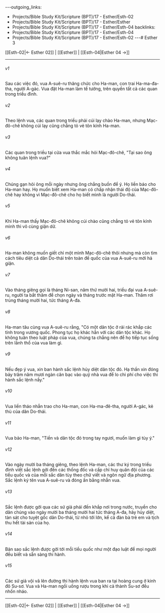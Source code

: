 ---outgoing_links:
  - Projects/Bible Study Kit/Scripture (BPT)/17 - Esther/Esth-02
  - Projects/Bible Study Kit/Scripture (BPT)/17 - Esther/Esther
  - Projects/Bible Study Kit/Scripture (BPT)/17 - Esther/Esth-04
backlinks:
  - Projects/Bible Study Kit/Scripture (BPT)/17 - Esther/Esth-04
  - Projects/Bible Study Kit/Scripture (BPT)/17 - Esther/Esth-02
---# Esther 3

[[Esth-02|← Esther 02]] | [[Esther]] | [[Esth-04|Esther 04 →]]
***



###### v1 
Sau các việc đó, vua A-suê-ru thăng chức cho Ha-man, con trai Ha-ma-đa-tha, người A-gác. Vua đặt Ha-man làm tể tướng, trên quyền tất cả các quan trong triều đình. 

###### v2 
Theo lệnh vua, các quan trong triều phải cúi lạy chào Ha-man, nhưng Mạc-đô-chê không cúi lạy cũng chẳng tỏ vẻ tôn kính Ha-man. 

###### v3 
Các quan trong triều tại cửa vua thắc mắc hỏi Mạc-đô-chê, "Tại sao ông không tuân lệnh vua?" 

###### v4 
Chúng gạn hỏi ông mỗi ngày nhưng ông chẳng buồn để ý. Họ liền báo cho Ha-man hay. Họ muốn biết xem Ha-man có chấp nhận thái độ của Mạc-đô-chê hay không vì Mạc-đô-chê cho họ biết mình là người Do-thái. 

###### v5 
Khi Ha-man thấy Mạc-đô-chê không cúi chào cũng chẳng tỏ vẻ tôn kính mình thì vô cùng giận dữ. 

###### v6 
Ha-man không muốn giết chỉ một mình Mạc-đô-chê thôi nhưng mà còn tìm cách tiêu diệt cả dân Do-thái trên toàn đế quốc của vua A-suê-ru mới hả giận. 

###### v7 
Vào tháng giêng gọi là tháng Ni-san, năm thứ mười hai, triều đại vua A-suê-ru, người ta bắt thăm để chọn ngày và tháng trước mặt Ha-man. Thăm rơi trúng tháng mười hai, tức tháng A-đa. 

###### v8 
Ha-man tâu cùng vua A-suê-ru rằng, "Có một dân tộc ở rải rác khắp các tỉnh trong vương quốc. Phong tục họ khác hẳn với các dân tộc khác. Họ không tuân theo luật pháp của vua, chúng ta chẳng nên để họ tiếp tục sống trên lãnh thổ của vua làm gì. 

###### v9 
Nếu đẹp ý vua, xin ban hành sắc lệnh hủy diệt dân tộc đó. Hạ thần xin đóng bảy trăm năm mươi ngàn cân bạc vào quỹ nhà vua để lo chi phí cho việc thi hành sắc lệnh nầy." 

###### v10 
Vua liền tháo nhẫn trao cho Ha-man, con Ha-ma-đê-tha, người A-gác, kẻ thù của dân Do-thái. 

###### v11 
Vua bảo Ha-man, "Tiền và dân tộc đó trong tay ngươi, muốn làm gì tùy ý." 

###### v12 
Vào ngày mười ba tháng giêng, theo lệnh Ha-man, các thư ký trong triều đình viết sắc lệnh gởi đến các thống đốc và cấp chỉ huy quân đội của các tiểu quốc và của mỗi sắc dân tùy theo chữ viết và ngôn ngữ địa phương. Sắc lệnh ký tên vua A-suê-ru và đóng ấn bằng nhẫn vua. 

###### v13 
Sắc lệnh được gởi qua các sứ giả phái đến khắp nơi trong nước, truyền cho dân chúng vào ngày mười ba tháng mười hai tức tháng A-đa, hãy hủy diệt, tàn sát cho tuyệt gốc dân Do-thái, từ nhỏ tới lớn, kể cả đàn bà trẻ em và tịch thu hết tài sản của họ. 

###### v14 
Bản sao sắc lệnh được gởi tới mỗi tiểu quốc như một đạo luật để mọi người đều biết và sẵn sàng thi hành. 

###### v15 
Các sứ giả vội vã lên đường thi hành lệnh vua ban ra tại hoàng cung ở kinh đô Su-sơ. Vua và Ha-man ngồi uống rượu trong khi cả thành Su-sơ đều nhốn nháo.

***
[[Esth-02|← Esther 02]] | [[Esther]] | [[Esth-04|Esther 04 →]]
